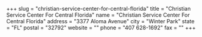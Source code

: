 +++
slug = "christian-service-center-for-central-florida"
title = "Christian Service Center For Central Florida"
name = "Christian Service Center For Central Florida"
address = "3377 Aloma Avenue"
city = "Winter Park"
state = "FL"
postal = "32792"
website = ""
phone = "407 628-1692"
fax = ""
+++
